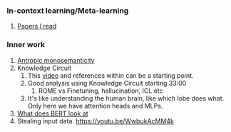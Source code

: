 ### In-context learning/Meta-learning
1. [Papers I read](obsidian://open?vault=GitHub&file=03_paper_and_talk%2F2024%2F01b-What%20Learning%20Algorithm%20is%20In-Context%20Learning)

### Inner work
1. [Antropic monosemanticity](https://transformer-circuits.pub/2024/scaling-monosemanticity/index.html)
2. Knowledge Circuit
	1. This [video](https://youtu.be/qDgCLeDs4Kg) and references within can be a starting point.
	2. Good analysis using Knowledge Circuit starting 33:00
		1. ROME vs Finetuning, hallucination, ICL etc
	3. It's like understanding the human brain, like which lobe does what. Only here we have attention heads and MLPs.
3. [What does BERT look at](https://doi.org/10.48550/arXiv.1906.04341)
4. Stealing input data. https://youtu.be/WwbukAcMM4k